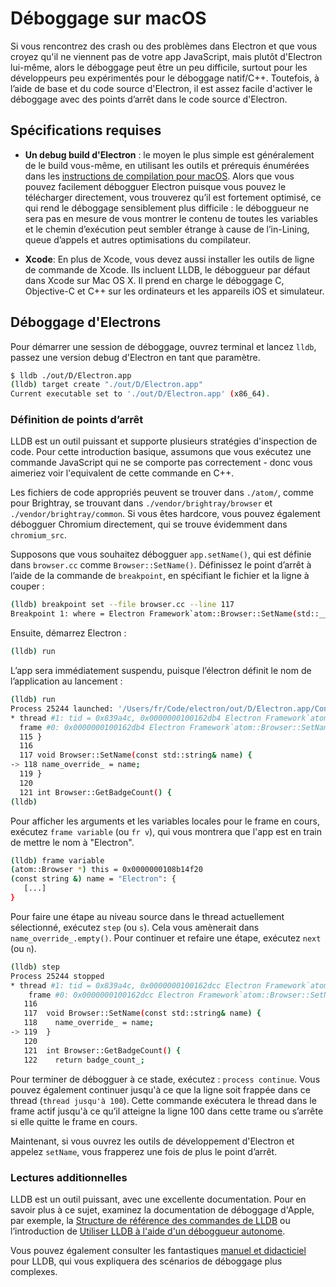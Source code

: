 # Déboggage sur macOS

Si vous rencontrez des crash ou des problèmes dans Electron et que vous croyez qu'il ne viennent pas de votre app JavaScript, mais plutôt d'Electron lui-même, alors le déboggage peut être un peu difficile, surtout pour les développeurs peu expérimentés pour le déboggage natif/C++. Toutefois, à l’aide de base et du code source d'Electron, il est assez facile d'activer le déboggage avec des points d’arrêt dans le code source d'Electron.

## Spécifications requises

* **Un debug build d'Electron** : le moyen le plus simple est généralement de le build vous-même, en utilisant les outils et prérequis énumérées dans les [instructions de compilation pour macOS](build-instructions-osx.md). Alors que vous pouvez facilement débogguer Electron puisque vous pouvez le télécharger directement, vous trouverez qu’il est fortement optimisé, ce qui rend le déboggage sensiblement plus difficile : le déboggueur ne sera pas en mesure de vous montrer le contenu de toutes les variables et le chemin d’exécution peut sembler étrange à cause de l’in-Lining, queue d’appels et autres optimisations du compilateur.

* **Xcode**: En plus de Xcode, vous devez aussi installer les outils de ligne de commande de Xcode. Ils incluent LLDB, le déboggueur par défaut dans Xcode sur Mac OS X. Il prend en charge le déboggage C, Objective-C et C++ sur les ordinateurs et les appareils iOS et simulateur.

## Déboggage d'Electrons

Pour démarrer une session de déboggage, ouvrez terminal et lancez `lldb`, passez une version debug d'Electron en tant que paramètre.

```bash
$ lldb ./out/D/Electron.app
(lldb) target create "./out/D/Electron.app"
Current executable set to './out/D/Electron.app' (x86_64).
```

### Définition de points d’arrêt

LLDB est un outil puissant et supporte plusieurs stratégies d'inspection de code. Pour cette introduction basique, assumons que vous exécutez une commande JavaScript qui ne se comporte pas correctement - donc vous aimeriez voir l'equivalent de cette commande en C++.

Les fichiers de code appropriés peuvent se trouver dans `./atom/`, comme pour Brightray, se trouvant dans `./vendor/brightray/browser` et `./vendor/brightray/common`. Si vous êtes hardcore, vous pouvez également débogguer Chromium directement, qui se trouve évidemment dans `chromium_src`.

Supposons que vous souhaitez débogguer `app.setName()`, qui est définie dans `browser.cc` comme `Browser::SetName()`. Définissez le point d’arrêt à l’aide de la commande de `breakpoint`, en spécifiant le fichier et la ligne à couper :

```bash
(lldb) breakpoint set --file browser.cc --line 117
Breakpoint 1: where = Electron Framework`atom::Browser::SetName(std::__1::basic_string<char, std::__1::char_traits<char>, std::__1::allocator<char> > const&) + 20 at browser.cc:118, address = 0x000000000015fdb4
```

Ensuite, démarrez Electron :

```bash
(lldb) run
```

L’app sera immédiatement suspendu, puisque l’électron définit le nom de l’application au lancement :

```bash
(lldb) run
Process 25244 launched: '/Users/fr/Code/electron/out/D/Electron.app/Contents/MacOS/Electron' (x86_64) Process 25244 stopped
* thread #1: tid = 0x839a4c, 0x0000000100162db4 Electron Framework`atom::Browser::SetName(this=0x0000000108b14f20, name="Electron") + 20 at browser.cc:118, queue = 'com.apple.main-thread', stop reason = breakpoint 1.1
  frame #0: 0x0000000100162db4 Electron Framework`atom::Browser::SetName(this=0x0000000108b14f20, name="Electron") + 20 at browser.cc:118 
  115 }
  116
  117 void Browser::SetName(const std::string& name) {
-> 118 name_override_ = name;
  119 }
  120
  121 int Browser::GetBadgeCount() { 
(lldb)
```

Pour afficher les arguments et les variables locales pour le frame en cours, exécutez `frame variable` (ou `fr v`), qui vous montrera que l'app est en train de mettre le nom à "Electron".

```bash
(lldb) frame variable 
(atom::Browser *) this = 0x0000000108b14f20 
(const string &) name = "Electron": {
   [...]
}
```

Pour faire une étape au niveau source dans le thread actuellement sélectionné, exécutez `step` (ou `s`). Cela vous amènerait dans `name_override_.empty()`. Pour continuer et refaire une étape, exécutez `next` (ou `n`).

```bash
(lldb) step
Process 25244 stopped
* thread #1: tid = 0x839a4c, 0x0000000100162dcc Electron Framework`atom::Browser::SetName(this=0x0000000108b14f20, name="Electron") + 44 at browser.cc:119, queue = 'com.apple.main-thread', stop reason = step in
    frame #0: 0x0000000100162dcc Electron Framework`atom::Browser::SetName(this=0x0000000108b14f20, name="Electron") + 44 at browser.cc:119
   116
   117  void Browser::SetName(const std::string& name) {
   118    name_override_ = name;
-> 119  }
   120
   121  int Browser::GetBadgeCount() {
   122    return badge_count_;
```

Pour terminer de débogguer à ce stade, exécutez : `process continue`. Vous pouvez également continuer jusqu'à ce que la ligne soit frappée dans ce thread (`thread jusqu'à 100`). Cette commande exécutera le thread dans le frame actif jusqu'à ce qu’il atteigne la ligne 100 dans cette trame ou s’arrête si elle quitte le frame en cours.

Maintenant, si vous ouvrez les outils de développement d'Electron et appelez `setName`, vous frapperez une fois de plus le point d’arrêt.

### Lectures additionnelles

LLDB est un outil puissant, avec une excellente documentation. Pour en savoir plus à ce sujet, examinez la documentation de déboggage d'Apple, par exemple, la [Structure de référence des commandes de LLDB](https://developer.apple.com/library/mac/documentation/IDEs/Conceptual/gdb_to_lldb_transition_guide/document/lldb-basics.html#//apple_ref/doc/uid/TP40012917-CH2-SW2) ou l’introduction de [Utiliser LLDB à l'aide d'un déboggueur autonome](https://developer.apple.com/library/mac/documentation/IDEs/Conceptual/gdb_to_lldb_transition_guide/document/lldb-terminal-workflow-tutorial.html).

Vous pouvez également consulter les fantastiques [manuel et didacticiel](http://lldb.llvm.org/tutorial.html) pour LLDB, qui vous expliquera des scénarios de déboggage plus complexes.